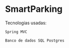 # SmartParking

Tecnologias usadas:

    Spring MVC
    
    Banco de dados SQL Postgres
    
    
    
